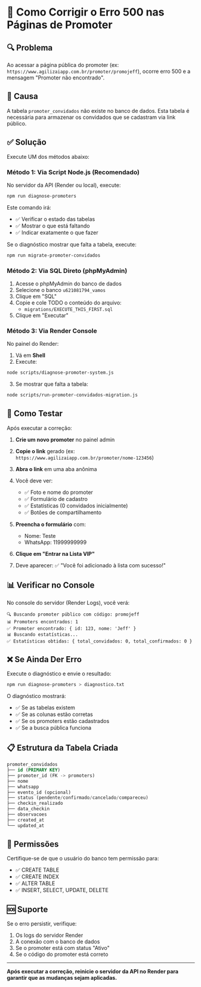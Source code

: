 # 🔧 Como Corrigir o Erro 500 nas Páginas de Promoter

## 🔍 Problema

Ao acessar a página pública do promoter (ex: `https://www.agilizaiapp.com.br/promoter/promojeff`), ocorre erro 500 e a mensagem "Promoter não encontrado".

## 🎯 Causa

A tabela `promoter_convidados` não existe no banco de dados. Esta tabela é necessária para armazenar os convidados que se cadastram via link público.

## ✅ Solução

Execute UM dos métodos abaixo:

### **Método 1: Via Script Node.js (Recomendado)**

No servidor da API (Render ou local), execute:

```bash
npm run diagnose-promoters
```

Este comando irá:
- ✅ Verificar o estado das tabelas
- ✅ Mostrar o que está faltando
- ✅ Indicar exatamente o que fazer

Se o diagnóstico mostrar que falta a tabela, execute:

```bash
npm run migrate-promoter-convidados
```

### **Método 2: Via SQL Direto (phpMyAdmin)**

1. Acesse o phpMyAdmin do banco de dados
2. Selecione o banco `u621081794_vamos`
3. Clique em "SQL"
4. Copie e cole TODO o conteúdo do arquivo:
   - `migrations/EXECUTE_THIS_FIRST.sql`
5. Clique em "Executar"

### **Método 3: Via Render Console**

No painel do Render:
1. Vá em **Shell**
2. Execute:
```bash
node scripts/diagnose-promoter-system.js
```
3. Se mostrar que falta a tabela:
```bash
node scripts/run-promoter-convidados-migration.js
```

## 🧪 Como Testar

Após executar a correção:

1. **Crie um novo promoter** no painel admin
2. **Copie o link** gerado (ex: `https://www.agilizaiapp.com.br/promoter/nome-123456`)
3. **Abra o link** em uma aba anônima
4. Você deve ver:
   - ✅ Foto e nome do promoter
   - ✅ Formulário de cadastro
   - ✅ Estatísticas (0 convidados inicialmente)
   - ✅ Botões de compartilhamento

5. **Preencha o formulário** com:
   - Nome: Teste
   - WhatsApp: 11999999999
6. **Clique em "Entrar na Lista VIP"**
7. Deve aparecer: ✅ "Você foi adicionado à lista com sucesso!"

## 📊 Verificar no Console

No console do servidor (Render Logs), você verá:

```
🔍 Buscando promoter público com código: promojeff
📊 Promoters encontrados: 1
✅ Promoter encontrado: { id: 123, nome: 'Jeff' }
📊 Buscando estatísticas...
✅ Estatísticas obtidas: { total_convidados: 0, total_confirmados: 0 }
```

## ❌ Se Ainda Der Erro

Execute o diagnóstico e envie o resultado:

```bash
npm run diagnose-promoters > diagnostico.txt
```

O diagnóstico mostrará:
- ✅ Se as tabelas existem
- ✅ Se as colunas estão corretas
- ✅ Se os promoters estão cadastrados
- ✅ Se a busca pública funciona

## 📋 Estrutura da Tabela Criada

```sql
promoter_convidados
├── id (PRIMARY KEY)
├── promoter_id (FK -> promoters)
├── nome
├── whatsapp
├── evento_id (opcional)
├── status (pendente/confirmado/cancelado/compareceu)
├── checkin_realizado
├── data_checkin
├── observacoes
├── created_at
└── updated_at
```

## 🔐 Permissões

Certifique-se de que o usuário do banco tem permissão para:
- ✅ CREATE TABLE
- ✅ CREATE INDEX
- ✅ ALTER TABLE
- ✅ INSERT, SELECT, UPDATE, DELETE

## 🆘 Suporte

Se o erro persistir, verifique:
1. Os logs do servidor Render
2. A conexão com o banco de dados
3. Se o promoter está com status "Ativo"
4. Se o código do promoter está correto

---

**Após executar a correção, reinicie o servidor da API no Render para garantir que as mudanças sejam aplicadas.**







